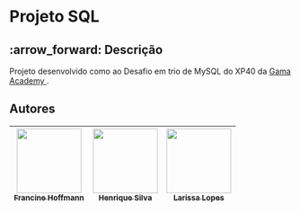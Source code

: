 # Projeto SQL 

  <h2> :arrow_forward: Descrição </h2>
  
  <p> Projeto desenvolvido como ao Desafio em trio de MySQL do XP40 da <a href="https://www.gama.academy/"> Gama Academy </a>. </p>
  
  
  <section class="autores">
  <h2> Autores </h2>
    
| [<img src="https://user-images.githubusercontent.com/88943268/148317758-ae405a0d-8b5f-455a-9944-46334e378815.jpg" width=115><br><sub>Francine Hoffmann</sub>](https://github.com/francine-hoffmann) | [<img src="https://user-images.githubusercontent.com/88943268/153096124-b4526803-6643-446d-a7b1-6dbccd63fb78.jpg" width=115><br><sub>Henrique Silva </sub>](https://github.com/henriqbh) | [<img src="https://user-images.githubusercontent.com/88943268/148317763-0f02b909-0919-4418-94a5-ea5ae0314af8.jpg" width=115><br><sub>Larissa Lopes</sub>](https://github.com/larysslopes) |
| :---: | :---: | :---: | 
   
</section>
